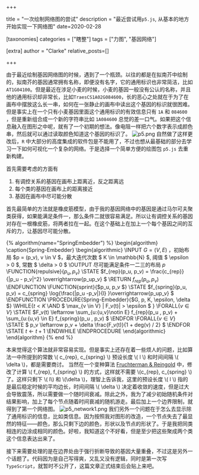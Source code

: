 +++

title = "一次绘制网络图的尝试"
description = "最近尝试用`p5.js`, 从基本的地方开始实现一下网络图"
date=2020-02-28

[taxonomies]
categories = ["瞎整"]
tags = ["力图", "基因网络"]

[extra]
author = "Clarke"
relative_posts=[]

+++

由于最近绘制基因网络图的时候，遇到了一个瓶颈。以往的都是在拟南芥中绘制的，拟南芥的基因通常拥有名称，即便没有名字，它的通用标识也非常简洁，比如`AT1G04100`。但是最近在涉足小麦的时候，小麦的基因一般没有公认的名称，并且他的通用标识却非常长，比如`TraesCS1A02G084600`，长的恶心之处就在于为了在画布中摆放这么长一串，如何在一张静止的画布中读出这个基因的标识就很困难。但是事实上在一个只有小麦基因里面这个通用标识的有效信息只有 `1A` 和 `084600` ，但是重新组合成一个新的字符串比如 `1A084600` 总觉的差一口气。如果把这个信息融入在图形之中呢，就有了一个初期的想法。像电阻一样把六个数字表示成颜色串，然后就可以通过读取颜色知道这个基因的标识了。
![p5.png](https://i.loli.net/2020/02/08/bCDyB7s94SejcFA.png)
自然做了这样更改后，`R` 中大部分的高度集成的软件包是不能用了，不过也想从最基础的部分去学习一下如何可视化一个复杂的网络。于是选择一个简单方便的绘图包 `p5.js` 去重新构建。

首先需要考虑的方面有

1. 有调控关系的基因在画布上距离近，反之距离远
2. 每个类的基因在画布上的距离接近
3. 基因在画布中尽可能分散

首先最简单的方法就是橡皮筋模型，由于我的基因网络中的基因是通过马尔可夫聚类获得，如果能满足条件一，那么条件二就很容易满足。所以让有调控关系的基因对存在一根橡皮筋，将两者拉在一起。在这个基础上在加上一个每个基因之间的互斥的力，让基因尽可能分散。

{% algorithm(name="SpringEmbedder")   %}
    \begin{algorithm}
    \caption{Spring-Embedder}
    \begin{algorithmic}
    \INPUT $G = (V, E)$ ，初始布局 $p = (p_v), v \in V $，最大迭代次数 $ K \in \mathbb{N}  $, 阈值 $ \epsilon > 0 $, 常数 $ \delta > 0 $
    \OUTPUT 尽可能满足条件一二三的布局 $p$
    \FUNCTION{repulsive}{$p_u, p_v$}
    \STATE $f_{rep}(p_u, p_v) = \frac{c_{rep}}{\|p_u - p_v\|^2} \overrightarrow{p_up_v} $ 
    \RETURN $f_{rep}(p_u, p_v)$
    \ENDFUNCTION
    \FUNCTION{sprint}{$p_u, p_v $}
    \STATE $f_{spring}(p_u, p_v) = c_{spring} \log{\frac{\|p_u -p_v\|}{l} }\overrightarrow{p_up_v} $
    \ENDFUNCTION
    \PROCEDURE{Spring-Embedder}{$G, p, K, \epsilon, \delta $}
        \WHILE{$t < K$ \AND $ \max_{v \in V} \| F_v(t)\| > \epsilon $ }
            \FORALL{$v \in V$}
            \STATE $F_v(t) \leftarrow \sum_{u:\{u,v\}\notin E} f_{rep}(p_u , p_v)  + \sum_{u:\{u,v\} \in E} f_{spring}(p_u , p_v) $
            \ENDFOR
            \FORALL{$v \in V$}
            \STATE $ p_v \leftarrow p_v + \delta \frac{F_v(t)}{1 + deg(v) / 2} $
            \ENDFOR
            \STATE $t \leftarrow t + 1$
        \ENDWHILE
    \ENDPROCEDURE
    \end{algorithmic}
    \end{algorithm}
{% end %}

本来觉得这个算法就非常容易实现。但是事实上还存在着一些烦人的问题，比如算法一中所提到的常数 \\( c_{rep}, c_{spring} \\) 预设长度 \\( l \\) 和时间间隔 \\( \delta \\)，都是需要商讨。 当然在一个变种算法 [Fruchterman & Reingold]( https://doi.org/10.1002/spe.4380211102) 中，修改了计算 \\( f_{rep}, f_{spring} \\) 的方式，这样就不需要 \\(c_{rep}, c_{spring} \\) 了。这样只剩下 \\( l\\) 和 \\(\delta \\)，理智上告诉我，这里的预设长度 \\( l \\) 指的是最后稳定时候的平均边长，时间间隔 \\( \delta \\) 决定着收敛的速度，但是过大会导致震荡，所以需要做一个随时间衰减。除此之外，我为了减少初始随机条件对结果影响，加上了每个节点随着时间衰减的随机游走。最后加上一个边界限制，就得到了第一个网络图。
![p5_network1.png](https://i.loli.net/2020/02/09/tKY2jnpUaqgAhbR.png)
我们另外一个问题在于怎么去显示除了通用标识的信息，比如类信息。因为按照我对图形的改造，一个节点失去了最显然的特征——颜色，那么只剩下边的颜色，形状以及节点的形状了。于是我把同类相连的边涂成相同的颜色。好啦，我知道这个不好看，但是至少把这些聚成两个类这个信息表达出来了。

接下来需要处理的是在边界处由于强行折断导致的基因大量重叠，不过这是另外一个话题了。代码因为是自己写得爽，又乱又没有逻辑，同时是第一次写 `TypeScript`，就暂时不公开了，这篇文章正式结束后会贴上来吧。